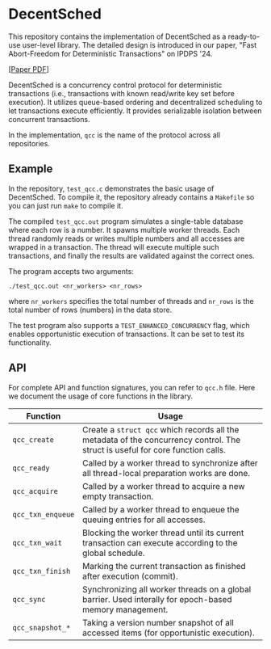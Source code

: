 # DecentSched

This repository contains the implementation of DecentSched as a ready-to-use user-level library.
The detailed design is introduced in our paper, "Fast Abort-Freedom for Deterministic Transactions"
on IPDPS '24.

[[Paper PDF](https://www.roychan.org/assets/publications/ipdps24chen.pdf)]

DecentSched is a concurrency control protocol for deterministic transactions (i.e., transactions
with known read/write key set before execution). It utilizes queue-based ordering and decentralized
scheduling to let transactions execute efficiently. It provides serializable isolation between
concurrent transactions.

In the implementation, `qcc` is the name of the protocol across all repositories.

## Example

In the repository, `test_qcc.c` demonstrates the basic usage of DecentSched. To compile it,
the repository already contains a `Makefile` so you can just run `make` to compile it.

The compiled `test_qcc.out` program simulates a single-table database where each row is a number.
It spawns multiple worker threads. Each thread randomly reads or writes multiple numbers and all
accesses are wrapped in a transaction. The thread will execute multiple such transactions, and
finally the results are validated against the correct ones.

The program accepts two arguments:

```
./test_qcc.out <nr_workers> <nr_rows>
```

where `nr_workers` specifies the total number of threads and `nr_rows` is the total number of
rows (numbers) in the data store.

The test program also supports a `TEST_ENHANCED_CONCURRENCY` flag, which enables opportunistic
execution of transactions. It can be set to test its functionality.

## API

For complete API and function signatures, you can refer to `qcc.h` file. Here we document the usage
of core functions in the library.

| Function | Usage |
| --- | --- |
| `qcc_create` | Create a `struct qcc` which records all the metadata of the concurrency control. The struct is useful for core function calls. |
| `qcc_ready` | Called by a worker thread to synchronize after all thread-local preparation works are done. |
| `qcc_acquire` | Called by a worker thread to acquire a new empty transaction. |
| `qcc_txn_enqueue` | Called by a worker thread to enqueue the queuing entries for all accesses. |
| `qcc_txn_wait` | Blocking the worker thread until its current transaction can execute according to the global schedule. |
| `qcc_txn_finish` | Marking the current transaction as finished after execution (commit). |
| `qcc_sync` | Synchronizing all worker threads on a global barrier. Used interally for epoch-based memory management. |
| `qcc_snapshot_*` | Taking a version number snapshot of all accessed items (for opportunistic execution). |
